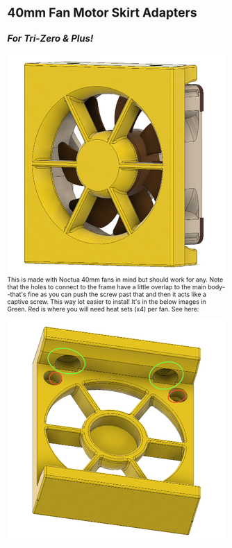 # 40mm Fan Motor Skirt Adapters
## _For Tri-Zero & Plus!_

![Overview](Images/Overview.png)
This is made with Noctua 40mm fans in mind but should work for any. Note that the holes to connect to the frame have a little overlap to the main body--that's fine as you can push the screw past that and then it acts like a captive screw. This way lot easier to instal! It's in the below images in Green. Red is where you will need heat sets (x4) per fan. See here:

![Diagram](Images/Diagram.png)

